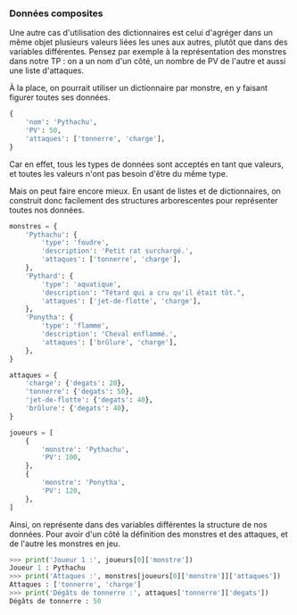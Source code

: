 ### Données composites

Une autre cas d'utilisation des dictionnaires est celui d'agréger dans un même objet plusieurs valeurs liées les unes aux autres, plutôt que dans des variables différentes.
Pensez par exemple à la représentation des monstres dans notre TP : on a un nom d'un côté, un nombre de PV de l'autre et aussi une liste d'attaques.

À la place, on pourrait utiliser un dictionnaire par monstre, en y faisant figurer toutes ses données.

```python
{
    'nom': 'Pythachu',
    'PV': 50,
    'attaques': ['tonnerre', 'charge'],
}
```

Car en effet, tous les types de données sont acceptés en tant que valeurs, et toutes les valeurs n'ont pas besoin d'être du même type.

Mais on peut faire encore mieux.
En usant de listes et de dictionnaires, on construit donc facilement des structures arborescentes pour représenter toutes nos données.

```python
monstres = {
    'Pythachu': {
        'type': 'foudre',
        'description': 'Petit rat surchargé.',
        'attaques': ['tonnerre', 'charge'],
    },
    'Pythard': {
        'type': 'aquatique',
        'description': "Tétard qui a cru qu'il était tôt.",
        'attaques': ['jet-de-flotte', 'charge'],
    },
    'Ponytha': {
        'type': 'flamme',
        'description': 'Cheval enflammé.',
        'attaques': ['brûlure', 'charge'],
    },
}

attaques = {
    'charge': {'degats': 20},
    'tonnerre': {'degats': 50},
    'jet-de-flotte': {'degats': 40},
    'brûlure': {'degats': 40},
}

joueurs = [
    {
        'monstre': 'Pythachu',
        'PV': 100,
    },
    {
        'monstre': 'Ponytha',
        'PV': 120,
    },
]
```

Ainsi, on représente dans des variables différentes la structure de nos données.
Pour avoir d'un côté la définition des monstres et des attaques, et de l'autre les monstres en jeu.

```python
>>> print('Joueur 1 :', joueurs[0]['monstre'])
Joueur 1 : Pythachu
>>> print('Attaques :', monstres[joueurs[0]['monstre']]['attaques'])
Attaques : ['tonnerre', 'charge']
>>> print('Dégâts de tonnerre :', attaques['tonnerre']['degats'])
Dégâts de tonnerre : 50
```
